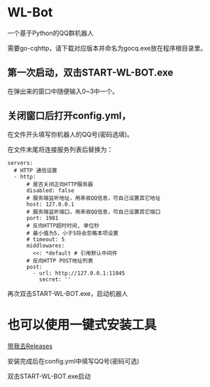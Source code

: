 # WL-Bot
一个基于Python的QQ群机器人

需要go-cqhttp，请下载对应版本并命名为gocq.exe放在程序根目录里。

## 第一次启动，双击START-WL-BOT.exe

在弹出来的窗口中随便输入0~3中一个。

## 关闭窗口后打开config.yml，

在文件开头填写你机器人的QQ号(密码选填)。

在文件末尾将连接服务列表后替换为：

```
servers:
  # HTTP 通信设置
  - http:
      # 是否关闭正向HTTP服务器
      disabled: false
      # 服务端监听地址，用来收QQ信息，可自己设置其它地址
      host: 127.0.0.1
      # 服务端监听端口，用来收QQ信息，可自己设置其它端口
      port: 1981
      # 反向HTTP超时时间, 单位秒
      # 最小值为5，小于5将会忽略本项设置
      # timeout: 5
      middlewares:
        <<: *default # 引用默认中间件
      # 反向HTTP POST地址列表
      post:
        - url: http://127.0.0.1:11045
          secret: ''
```

再次双击START-WL-BOT.exe，启动机器人

# 也可以使用一键式安装工具
[带我去Releases](https://github.com/deanqwq233/WL-Bot/releases)

安装完成后在config.yml中填写QQ号(密码可选)

双击START-WL-BOT.exe启动
